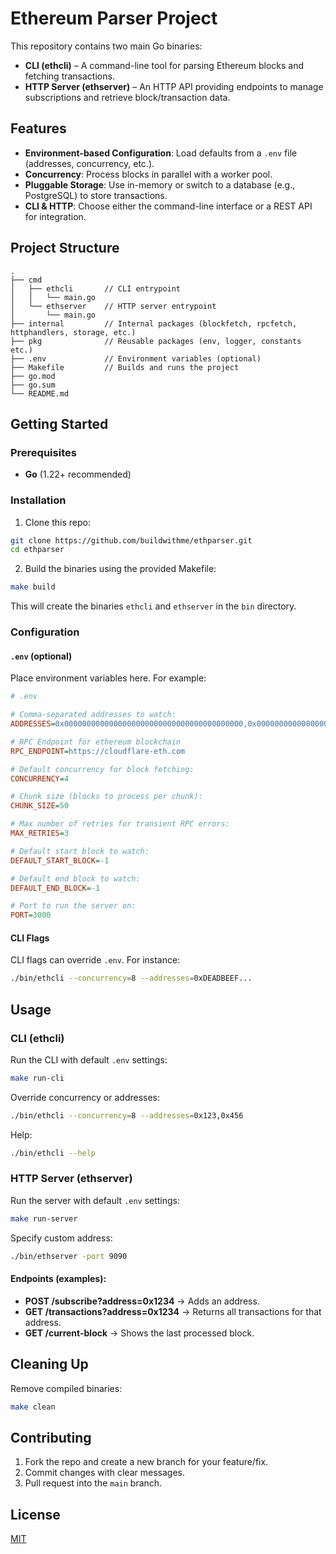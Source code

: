 # Ethereum Parser Project

This repository contains two main Go binaries:

- **CLI (ethcli)** – A command-line tool for parsing Ethereum blocks and fetching transactions.
- **HTTP Server (ethserver)** – An HTTP API providing endpoints to manage subscriptions and retrieve block/transaction data.

## Features

- **Environment-based Configuration**: Load defaults from a `.env` file (addresses, concurrency, etc.).
- **Concurrency**: Process blocks in parallel with a worker pool.
- **Pluggable Storage**: Use in-memory or switch to a database (e.g., PostgreSQL) to store transactions.
- **CLI & HTTP**: Choose either the command-line interface or a REST API for integration.

## Project Structure

```
.
├── cmd
│   ├── ethcli       // CLI entrypoint
│   │   └── main.go
│   └── ethserver    // HTTP server entrypoint
│       └── main.go
├── internal         // Internal packages (blockfetch, rpcfetch, httphandlers, storage, etc.)
├── pkg              // Reusable packages (env, logger, constants etc.)
├── .env             // Environment variables (optional)
├── Makefile         // Builds and runs the project
├── go.mod
├── go.sum
└── README.md
```

## Getting Started

### Prerequisites

- **Go** (1.22+ recommended)

### Installation

1. Clone this repo:

```bash
git clone https://github.com/buildwithme/ethparser.git
cd ethparser
```

2. Build the binaries using the provided Makefile:

```bash
make build
```

This will create the binaries `ethcli` and `ethserver` in the `bin` directory.

### Configuration

#### `.env` (optional)

Place environment variables here. For example:

```ini
# .env

# Comma-separated addresses to watch:
ADDRESSES=0x0000000000000000000000000000000000000000,0x0000000000000000000000000000000000000000

# RPC Endpoint for ethereum blockchain
RPC_ENDPOINT=https://cloudflare-eth.com

# Default concurrency for block fetching:
CONCURRENCY=4

# Chunk size (blocks to process per chunk):
CHUNK_SIZE=50

# Max number of retries for transient RPC errors:
MAX_RETRIES=3

# Default start block to watch:
DEFAULT_START_BLOCK=-1

# Default end block to watch:
DEFAULT_END_BLOCK=-1

# Port to run the server on:
PORT=3000
```

#### CLI Flags

CLI flags can override `.env`. For instance:

```bash
./bin/ethcli --concurrency=8 --addresses=0xDEADBEEF...
```

## Usage

### CLI (ethcli)

Run the CLI with default `.env` settings:

```bash
make run-cli
```

Override concurrency or addresses:

```bash
./bin/ethcli --concurrency=8 --addresses=0x123,0x456
```

Help:

```bash
./bin/ethcli --help
```

### HTTP Server (ethserver)

Run the server with default `.env` settings:

```bash
make run-server
```

Specify custom address:

```bash
./bin/ethserver -port 9090
```

#### Endpoints (examples):

- **POST /subscribe?address=0x1234** → Adds an address.
- **GET /transactions?address=0x1234** → Returns all transactions for that address.
- **GET /current-block** → Shows the last processed block.

## Cleaning Up

Remove compiled binaries:

```bash
make clean
```

## Contributing

1. Fork the repo and create a new branch for your feature/fix.
2. Commit changes with clear messages.
3. Pull request into the `main` branch.

## License

[MIT](https://choosealicense.com/licenses/mit/)
